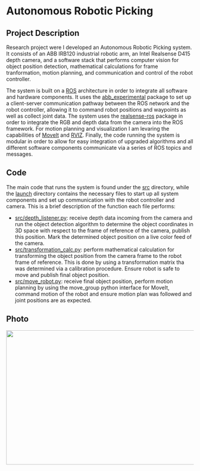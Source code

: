 # Autonomous Robotic Picking


## Project Description
Research project were I developed an Autonomous Robotic Picking system. It consists of an ABB IRB120 industrial robotic arm, an Intel Realsense D415 depth camera, and a software stack that performs computer vision for object position detection, mathematical calculations for frame tranformation, motion planning, and communication and control of the robot controller.

The system is built on a [ROS](https://www.ros.org/) architecture in order to integrate all software and hardware components. It uses the [abb_experimental](https://github.com/ros-industrial/abb_experimental) package to set up a client-server communication pathway between the ROS network and the robot controller, allowing it to command robot positions and waypoints as well as collect joint data. The system uses the [realsense-ros](https://github.com/IntelRealSense/realsense-ros) package in order to integrate the RGB and depth data from the camera into the ROS framework. For motion planning and visualization I am levaring the capabilities of [MoveIt](https://moveit.ros.org/) and [RVIZ](http://wiki.ros.org/rviz). Finally, the code running the system is modular in order to allow for easy integration of upgraded algorithms and all different software components communicate via a series of ROS topics and messages. 

## Code
The main code that runs the system is found under the [src](src) directory, while the [launch](launch) directory contains the necessary files to start up all system components and set up communication with the robot controller and camera. This is a brief description of the function each file performs:
* [src/depth_listener.py](src/depth_listener.py): receive depth data incoming from the camera and run the object detection algorithm to determine the object coordinates in 3D space with respect to the frame of reference of the camera, publish this position. Mark the determined object position on a live color feed of the camera.
* [src/transformation_calc.py](src/transformation_calc.py): perform mathematical calculation for transforming the object position from the camera frame to the robot frame of reference. This is done by using a transformation matrix tha was determined via a calibration procedure. Ensure robot is safe to move and publish final object position.
* [src/move_robot.py](src/move_robot.py): receive final object position, perform motion planning by using the move_group python interface for MoveIt, command motion of the robot and ensure motion plan was followed and joint positions are as expected.

## Photo
<img src="https://github.com/chipidossantos/AutonomousRoboticPicking/assets/95715590/e98f9e3e-e2f3-41b2-9354-e8ca8026825f" width="640" height="360">
